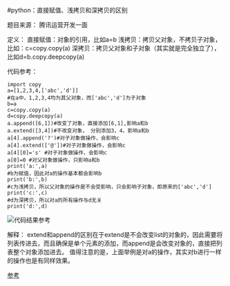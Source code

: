 #python：直接赋值、浅拷贝和深拷贝的区别

题目来源：
腾讯运营开发一面

定义：
直接赋值：对象的引用，比如a=b
浅拷贝：拷贝父对象，不拷贝子对象，比如：c=copy.copy(a)
深拷贝：拷贝父对象和子对象（其实就是完全独立了），比如d=b.copy.deepcopy(a)

代码参考：
```
import copy
a=[1,2,3,4,['abc','d']]
#在a中，1,2,3,4均为其父对象，而['abc','d']为子对象
b=a
c=copy.copy(a)
d=copy.deepcopy(a)
a.append([6,1])#改变了对象，直接添加[6,1],影响a和b
a.extend([3,4])#不改变对象， 分别添加3，4，影响a和b
a[4].append('?')#对子对象做操作，会影响c
a[4].extend(['@'])#对子对象做操作，会影响c
a[4][0]='s' #对子对象做操作，会影响c
a[0]=0 #对父对象做操作，只影响a和b
print('a:',a)
#b为赋值，因此对a的操作基本都会影响b
print('b:',b)
#c为浅拷贝，所以父对象的操作是不会受影响，只会影响子对象，即原来的['abc','d']
print('c:',c)
#d为深拷贝，所以对a的所有操作与d无关
print('d:',d)
```
![代码结果参考](https://gitee.com/allen_lo/test/blob/master/img/test.png)


解释：
extend和append的区别在于extend是不会改变list的对象的，因此需要将列表传进去，而且确保是单个元素的添加，而append是会改变对象的，直接把列表整个对象添加进去。
值得注意的是，上面举例是对a的操作，其实对b进行一样的操作也是有同样效果。

[参考](https://blog.csdn.net/colourful_sky/article/details/81263998)
